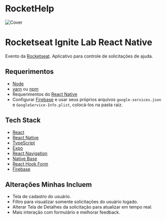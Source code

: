 # RocketHelp

![Cover](./.github/cover.png)

# Rocketseat Ignite Lab React Native

Evento da [Rocketseat](https://www.youtube.com/c/RocketSeat). Aplicativo para controle de solicitações de ajuda.

## Requerimentos

- [Node](https://nodejs.org)
- [yarn](https://yarnpkg.com/getting-started/install) ou [npm](https://www.npmjs.com)
- Requerimentos do [React Native](https://reactnative.dev)
- Configurar [Firebase](https://firebase.google.com) e usar seus próprios arquivos `google-services.json` e `GoogleService-Info.plist`, colocá-los na pasta raiz.

## Tech Stack

- [React](https://reactjs.org)
- [React Native](https://reactnative.dev)
- [TypeScript](https://www.typescriptlang.org)
- [Expo](https://expo.dev)
- [React Navigation](https://reactnavigation.org)
- [Native Base](https://nativebase.io)
- [React Hook Form](https://react-hook-form.com)
- [Firebase](https://firebase.google.com)

## Alterações Minhas Incluem

- Tela de cadastro do usuário.
- Filtro para visualizar somente solicitações do usuário logado.
- Alterar Tela de Detalhes da solicitação para atualizar em tempo real.
- Mais interação com formulário e melhorar feedback.
